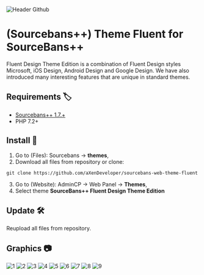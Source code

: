 ![Header Github](https://raw.githubusercontent.com/aXenDeveloper/sourcebans-web-theme-fluent/master/screenshot.jpg)

# (Sourcebans++) Theme Fluent for SourceBans++

Fluent Design Theme Edition is a combination of Fluent Design styles Microsoft, iOS Design, Android Design and Google Design. We have also introduced many interesting features that are unique in standard themes.

## Requirements 🏷️

- [Sourcebans++ 1.7.+](https://github.com/sbpp/sourcebans-pp/)
- PHP 7.2+

## Install 🧰

1. Go to (Files): Sourcebans -> **themes**,
2. Download all files from repository or clone:

```
git clone https://github.com/aXenDeveloper/sourcebans-web-theme-fluent
```

3. Go to (Website): AdminCP -> Web Panel -> **Themes**,
4. Select theme **SourceBans++ Fluent Design Theme Edition**

## Update 🛠️

Reupload all files from repository.

## Graphics 📷

![1](https://raw.githubusercontent.com/aXenDeveloper/sourcebans-web-theme-fluent/master/images/demo/1.png)
![2](https://raw.githubusercontent.com/aXenDeveloper/sourcebans-web-theme-fluent/master/images/demo/2.png)
![3](https://raw.githubusercontent.com/aXenDeveloper/sourcebans-web-theme-fluent/master/images/demo/3.png)
![4](https://raw.githubusercontent.com/aXenDeveloper/sourcebans-web-theme-fluent/master/images/demo/4.png)
![5](https://raw.githubusercontent.com/aXenDeveloper/sourcebans-web-theme-fluent/master/images/demo/5.png)
![6](https://raw.githubusercontent.com/aXenDeveloper/sourcebans-web-theme-fluent/master/images/demo/6.png)
![7](https://raw.githubusercontent.com/aXenDeveloper/sourcebans-web-theme-fluent/master/images/demo/7.png)
![8](https://raw.githubusercontent.com/aXenDeveloper/sourcebans-web-theme-fluent/master/images/demo/8.png)
![9](https://raw.githubusercontent.com/aXenDeveloper/sourcebans-web-theme-fluent/master/images/demo/9.png)
